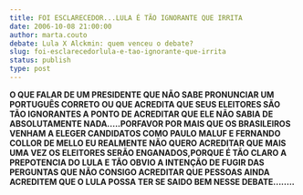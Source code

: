 ```yaml
---
title: FOI ESCLARECEDOR...LULA É TÃO IGNORANTE QUE IRRITA
date: 2006-10-08 21:00:00
author: marta.couto
debate: Lula X Alckmin: quem venceu o debate?
slug: foi-esclarecedorlula-e-tao-ignorante-que-irrita
status: publish 
type: post
---
```


**O QUE FALAR DE UM PRESIDENTE QUE NÃO SABE PRONUNCIAR UM PORTUGUÊS CORRETO OU QUE ACREDITA QUE SEUS ELEITORES SÃO TÃO IGNORANTES A PONTO DE ACREDITAR QUE ELE NÃO SABIA DE ABSOLUTAMENTE NADA.....PORFAVOR POR MAIS QUE OS BRASILEIROS VENHAM A ELEGER CANDIDATOS COMO PAULO MALUF E FERNANDO COLLOR DE MELLO EU REALMENTE NÃO QUERO ACREDITAR QUE MAIS UMA VEZ OS ELEITORES SERÃO ENGANADOS,PORQUE É TÃO CLARO A PREPOTENCIA DO LULA E TÃO OBVIO A INTENÇÃO DE FUGIR DAS PERGUNTAS QUE NÃO CONSIGO ACREDITAR QUE PESSOAS AINDA ACREDITEM QUE O LULA POSSA TER SE SAIDO BEM NESSE DEBATE........**
